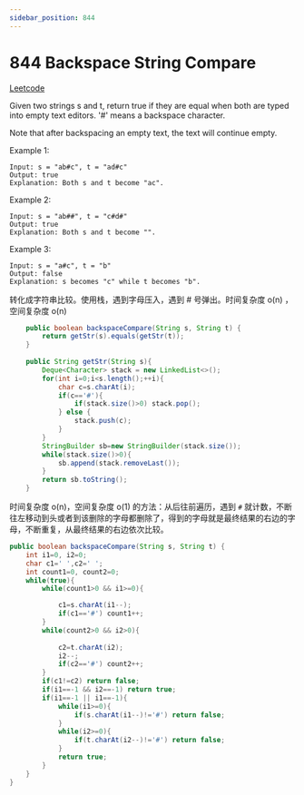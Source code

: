 ```yaml
---
sidebar_position: 844
---
```


# 844 Backspace String Compare


[Leetcode](https://leetcode.com/problems/backspace-string-compare/)

Given two strings s and t, return true if they are equal when both are typed into empty text editors. '#' means a backspace character.

Note that after backspacing an empty text, the text will continue empty.

 

Example 1:
```
Input: s = "ab#c", t = "ad#c"  
Output: true  
Explanation: Both s and t become "ac".
```

Example 2:
```
Input: s = "ab##", t = "c#d#"
Output: true
Explanation: Both s and t become "".
```
Example 3:
```
Input: s = "a#c", t = "b"
Output: false
Explanation: s becomes "c" while t becomes "b".
```

转化成字符串比较。使用栈，遇到字母压入，遇到 # 号弹出。时间复杂度 o(n) ，空间复杂度 o(n)

```java
    public boolean backspaceCompare(String s, String t) {
        return getStr(s).equals(getStr(t));
    }
    
    public String getStr(String s){
        Deque<Character> stack = new LinkedList<>();
        for(int i=0;i<s.length();++i){
            char c=s.charAt(i);
            if(c=='#'){
                if(stack.size()>0) stack.pop();
            } else {
                stack.push(c);
            }
        }
        StringBuilder sb=new StringBuilder(stack.size());
        while(stack.size()>0){
            sb.append(stack.removeLast());
        }
        return sb.toString();
    }
```

时间复杂度 o(n)，空间复杂度 o(1) 的方法：从后往前遍历，遇到 `#` 就计数，不断往左移动到头或者到该删除的字母都删除了，得到的字母就是最终结果的右边的字母，不断重复，从最终结果的右边依次比较。

```java
public boolean backspaceCompare(String s, String t) {
    int i1=0, i2=0;
    char c1=' ',c2=' ';
    int count1=0, count2=0;
    while(true){
        while(count1>0 && i1>=0){

            c1=s.charAt(i1--);
            if(c1=='#') count1++;
        }
        while(count2>0 && i2>0){
            
            c2=t.charAt(i2);
            i2--;
            if(c2=='#') count2++;
        }
        if(c1!=c2) return false;
        if(i1==-1 && i2==-1) return true;
        if(i1==-1 || i1==-1){
            while(i1>=0){
                if(s.charAt(i1--)!='#') return false;
            }
            while(i2>=0){
                if(t.charAt(i2--)!='#') return false;
            }
            return true;
        }
    }
}
```
